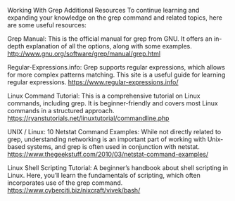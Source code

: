 Working With Grep
Additional Resources
To continue learning and expanding your knowledge on the grep command and related topics, here are some useful resources:

Grep Manual: This is the official manual for grep from GNU. It offers an in-depth explanation of all the options, along with some examples.
http://www.gnu.org/software/grep/manual/grep.html

Regular-Expressions.info: Grep supports regular expressions, which allows for more complex patterns matching. This site is a useful guide for learning regular expressions.
https://www.regular-expressions.info/

Linux Command Tutorial: This is a comprehensive tutorial on Linux commands, including grep. It is beginner-friendly and covers most Linux commands in a structured approach.
https://ryanstutorials.net/linuxtutorial/commandline.php

UNIX / Linux: 10 Netstat Command Examples: While not directly related to grep, understanding networking is an important part of working with Unix-based systems, and grep is often used in conjunction with netstat.
https://www.thegeekstuff.com/2010/03/netstat-command-examples/

Linux Shell Scripting Tutorial: A beginner’s handbook about shell scripting in Linux. Here, you’ll learn the fundamentals of scripting, which often incorporates use of the grep command.
https://www.cyberciti.biz/nixcraft/vivek/bash/
